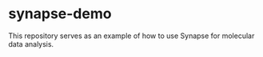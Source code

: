 # synapse-demo

This repository serves as an example of how to use Synapse for molecular data analysis. 
